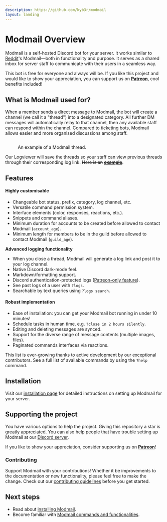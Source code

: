 ```yaml
---
description: https://github.com/kyb3r/modmail
layout: landing
---
```


# Modmail Overview

Modmail is a self-hosted Discord bot for your server. It works similar to [Reddit](https://reddit.zendesk.com/hc/en-us/articles/210896606-What-is-Modmail-)'s Modmail—both in functionality and purpose. It serves as a shared inbox for server staff to communicate with their users in a seamless way.

This bot is free for everyone and always will be. If you like this project and would like to show your appreciation, you can support us on [**Patreon**](https://www.patreon.com/kyber), cool benefits included!

## What is Modmail used for?

When a member sends a direct message to Modmail, the bot will create a channel (we call it a "thread") into a designated category. All further DM messages will automatically relay to that channel, then any available staff can respond within the channel. Compared to ticketing bots, Modmail allows easier and more organised discussions among staff. &#x20;

<figure><img src="https://i.imgur.com/fru5Q07.png" alt=""><figcaption><p>An example of a Modmail thread.</p></figcaption></figure>

Our Logviewer will save the threads so your staff can view previous threads through their corresponding log link. ~~Here is an~~ [~~**example**~~](https://logs.modmail.dev/example).

## Features

#### **Highly customisable**

* Changeable bot status, prefix, category, log channel, etc.
* Versatile command permission system.
* Interface elements (color, responses, reactions, etc.).
* Snippets and command aliases.
* Minimum duration for accounts to be created before allowed to contact Modmail (`account_age`).
* Minimum length for members to be in the guild before allowed to contact Modmail (`guild_age`).

**Advanced logging functionality**

* When you close a thread, Modmail will generate a log link and post it to your log channel.
* Native Discord dark-mode feel.
* Markdown/formatting support.
* Discord authentication-protected logs ([Patreon-only feature](https://patreon.com/kyber)).
* See past logs of a user with `?logs`.
* Searchable by text queries using `?logs search`.

#### **Robust implementation**

* Ease of installation: you can get your Modmail bot running in under 10 minutes!
* Schedule tasks in human time, e.g. `?close in 2 hours silently`.
* Editing and deleting messages are synced.
* Support for the diverse range of message contents (multiple images, files).
* Paginated commands interfaces via reactions.

This list is ever-growing thanks to active development by our exceptional contributors. See a full list of available commands by using the `?help` command.

## Installation

Visit our [installation page](./#installation) for detailed instructions on setting up Modmail for your server.

## Supporting the project

You have various options to help the project. Giving this repository a star is greatly appreciated. You can also help people that have trouble setting up Modmail at our [Discord server](https://discord.gg/etJNHCQ).&#x20;

If you like to show your appreciation, consider supporting us on [**Patreon**](https://www.patreon.com/kyber)!

### Contributing

Support Modmail with your contributions! Whether it be improvements to the documentation or new functionality, please feel free to make the change. Check out our [contributing guidelines](https://github.com/kyb3r/modmail/blob/master/.github/CONTRIBUTING.md) before you get started.

## Next steps

* Read about [installing Modmail](./#installation).
* Become familiar with [Modmail commands and functionalities](getting-started.md).
